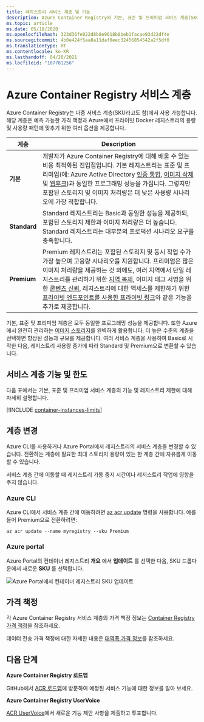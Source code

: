 ```yaml
---
title: 레지스트리 서비스 계층 및 기능
description: Azure Container Registry의 기본, 표준 및 프리미엄 서비스 계층(SKU)에 있는 기능 및 제한(할당량)에 대해 알아봅니다.
ms.topic: article
ms.date: 05/18/2020
ms.openlocfilehash: 323d36fe022d8b8e9618b8beb1facae93d22df4e
ms.sourcegitcommit: 4b0e424f5aa8a11daf0eec32456854542a2f5df0
ms.translationtype: HT
ms.contentlocale: ko-KR
ms.lasthandoff: 04/20/2021
ms.locfileid: "107781256"
---
```

# <a name="azure-container-registry-service-tiers"></a>Azure Container Registry 서비스 계층

Azure Container Registry는 다중 서비스 계층(SKU라고도 함)에서 사용 가능합니다. 해당 계층은 예측 가능한 가격 책정과 Azure에서 프라이빗 Docker 레지스트리의 용량 및 사용량 패턴에 맞추기 위한 여러 옵션을 제공합니다.

| 계층 | Description |
| --- | ----------- |
| **기본** | 개발자가 Azure Container Registry에 대해 배울 수 있는 비용 최적화된 진입점입니다. 기본 레지스트리는 표준 및 프리미엄(예: Azure Active Directory [인증 통합](container-registry-authentication.md#individual-login-with-azure-ad), [이미지 삭제][container-registry-delete] 및 [웹후크][container-registry-webhook])과 동일한 프로그래밍 성능을 가집니다. 그렇지만 포함된 스토리지 및 이미지 처리량은 더 낮은 사용량 시나리오에 가장 적합합니다. |
| **Standard** | Standard 레지스트리는 Basic과 동일한 성능을 제공하되, 포함된 스토리지 제한과 이미지 처리량은 더 높습니다. Standard 레지스트리는 대부분의 프로덕션 시나리오 요구를 충족합니다. |
| **Premium** | Premium 레지스트리는 포함된 스토리지 및 동시 작업 수가 가장 높으며 고용량 시나리오를 지원합니다. 프리미엄은 많은 이미지 처리량을 제공하는 것 외에도, 여러 지역에서 단일 레지스트리를 관리하기 위한 [지역 복제][container-registry-geo-replication], 이미지 태그 서명을 위한 [콘텐츠 신뢰](container-registry-content-trust.md), 레지스트리에 대한 액세스를 제한하기 위한 [프라이빗 엔드포인트를 사용한 프라이빗 링크](container-registry-private-link.md)와 같은 기능을 추가로 제공합니다. |

기본, 표준 및 프리미엄 계층은 모두 동일한 프로그래밍 성능을 제공합니다. 또한 Azure에서 완전히 관리하는 [이미지 스토리지][container-registry-storage]를 완벽하게 활용합니다. 더 높은 수준의 계층을 선택하면 향상된 성능과 규모를 제공합니다. 여러 서비스 계층을 사용하여 Basic로 시작한 다음, 레지스트리 사용량 증가에 따라 Standard 및 Premium으로 변환할 수 있습니다.

## <a name="service-tier-features-and-limits"></a>서비스 계층 기능 및 한도

다음 표에서는 기본, 표준 및 프리미엄 서비스 계층의 기능 및 레지스트리 제한에 대해 자세히 설명합니다.

[!INCLUDE [container-instances-limits](../../includes/container-registry-limits.md)]

## <a name="changing-tiers"></a>계층 변경

Azure CLI를 사용하거나 Azure Portal에서 레지스트리의 서비스 계층을 변경할 수 있습니다. 전환하는 계층에 필요한 최대 스토리지 용량이 있는 한 계층 간에 자유롭게 이동할 수 있습니다. 

서비스 계층 간에 이동할 때 레지스트리 가동 중지 시간이나 레지스트리 작업에 영향을 주지 않습니다.

### <a name="azure-cli"></a>Azure CLI

Azure CLI에서 서비스 계층 간에 이동하려면 [az acr update][az-acr-update] 명령을 사용합니다. 예를 들어 Premium으로 전환하려면:

```azurecli
az acr update --name myregistry --sku Premium
```

### <a name="azure-portal"></a>Azure portal

Azure Portal의 컨테이너 레지스트리 **개요** 에서 **업데이트** 를 선택한 다음, SKU 드롭다운에서 새로운 **SKU** 를 선택합니다.

![Azure Portal에서 컨테이너 레지스트리 SKU 업데이트][update-registry-sku]

## <a name="pricing"></a>가격 책정

각 Azure Container Registry 서비스 계층의 가격 책정 정보는 [Container Registry 가격 책정][container-registry-pricing]을 참조하세요.

데이터 전송 가격 책정에 대한 자세한 내용은 [대역폭 가격 정보](https://azure.microsoft.com/pricing/details/bandwidth/)를 참조하세요. 

## <a name="next-steps"></a>다음 단계

**Azure Container Registry 로드맵**

GitHub에서 [ACR 로드맵][acr-roadmap]에 방문하여 예정된 서비스 기능에 대한 정보를 알아 보세요.

**Azure Container Registry UserVoice**

[ACR UserVoice][container-registry-uservoice]에서 새로운 기능 제안 사항을 제출하고 투표합니다.

<!-- IMAGES -->
[update-registry-sku]: ./media/container-registry-skus/update-registry-sku.png

<!-- LINKS - External -->
[acr-roadmap]: https://aka.ms/acr/roadmap
[container-registry-pricing]: https://azure.microsoft.com/pricing/details/container-registry/
[container-registry-uservoice]: https://feedback.azure.com/forums/903958-azure-container-registry

<!-- LINKS - Internal -->
[az-acr-update]: /cli/azure/acr#az_acr_update
[container-registry-geo-replication]: container-registry-geo-replication.md
[container-registry-storage]: container-registry-storage.md
[container-registry-delete]: container-registry-delete.md
[container-registry-webhook]: container-registry-webhook.md